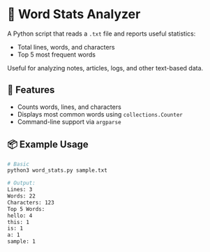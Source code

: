 # 📝 Word Stats Analyzer

A Python script that reads a `.txt` file and reports useful statistics:  
- Total lines, words, and characters  
- Top 5 most frequent words  

Useful for analyzing notes, articles, logs, and other text-based data.

## 🚀 Features
- Counts words, lines, and characters
- Displays most common words using `collections.Counter`
- Command-line support via `argparse`

## 📦 Example Usage

```bash
# Basic
python3 word_stats.py sample.txt

# Output:
Lines: 3
Words: 22
Characters: 123
Top 5 Words:
hello: 4
this: 1
is: 1
a: 1
sample: 1
